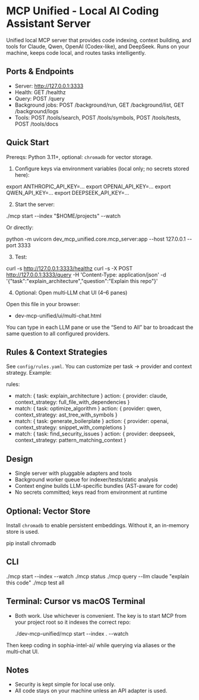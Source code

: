 # MCP Unified - Local AI Coding Assistant Server

Unified local MCP server that provides code indexing, context building, and tools for Claude, Qwen, OpenAI (Codex-like), and DeepSeek. Runs on your machine, keeps code local, and routes tasks intelligently.

## Ports & Endpoints

- Server: http://127.0.0.1:3333
- Health: GET /healthz
- Query: POST /query
- Background jobs: POST /background/run, GET /background/list, GET /background/logs
- Tools: POST /tools/search, POST /tools/symbols, POST /tools/tests, POST /tools/docs

## Quick Start

Prereqs: Python 3.11+, optional: `chromadb` for vector storage.

1) Configure keys via environment variables (local only; no secrets stored here):

export ANTHROPIC_API_KEY=...
export OPENAI_API_KEY=...
export QWEN_API_KEY=...
export DEEPSEEK_API_KEY=...

2) Start the server:

./mcp start --index "$HOME/projects" --watch

Or directly:

python -m uvicorn dev_mcp_unified.core.mcp_server:app --host 127.0.0.1 --port 3333

3) Test:

curl -s http://127.0.0.1:3333/healthz
curl -s -X POST http://127.0.0.1:3333/query -H 'Content-Type: application/json' -d '{"task":"explain_architecture","question":"Explain this repo"}'

4) Optional: Open multi‑LLM chat UI (4–6 panes)

Open this file in your browser:

- dev-mcp-unified/ui/multi-chat.html

You can type in each LLM pane or use the “Send to All” bar to broadcast the same question to all configured providers.

## Rules & Context Strategies

See `config/rules.yaml`. You can customize per task → provider and context strategy. Example:

rules:
  - match: { task: explain_architecture }
    action: { provider: claude, context_strategy: full_file_with_dependencies }
  - match: { task: optimize_algorithm }
    action: { provider: qwen, context_strategy: ast_tree_with_symbols }
  - match: { task: generate_boilerplate }
    action: { provider: openai, context_strategy: snippet_with_completions }
  - match: { task: find_security_issues }
    action: { provider: deepseek, context_strategy: pattern_matching_context }

## Design

- Single server with pluggable adapters and tools
- Background worker queue for indexer/tests/static analysis
- Context engine builds LLM-specific bundles (AST-aware for code)
- No secrets committed; keys read from environment at runtime

## Optional: Vector Store

Install `chromadb` to enable persistent embeddings. Without it, an in-memory store is used.

pip install chromadb

## CLI

./mcp start --index <path> --watch
./mcp status
./mcp query --llm claude "explain this code"
./mcp test all

## Terminal: Cursor vs macOS Terminal

- Both work. Use whichever is convenient. The key is to start MCP from your project root so it indexes the correct repo:

  ./dev-mcp-unified/mcp start --index . --watch

Then keep coding in sophia-intel-ai/ while querying via aliases or the multi‑chat UI.

## Notes

- Security is kept simple for local use only.
- All code stays on your machine unless an API adapter is used.
